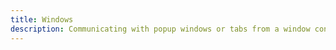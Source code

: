 ```yaml
---
title: Windows
description: Communicating with popup windows or tabs from a window context and vice-versa.
---
```

